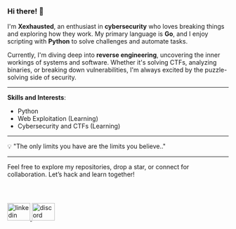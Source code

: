 ### Hi there! :wave:

I'm **Xexhausted**, an enthusiast in **cybersecurity** who loves breaking things and exploring how they work. My primary language is **Go**, and I enjoy scripting with **Python** to solve challenges and automate tasks. 

Currently, I'm diving deep into **reverse engineering**, uncovering the inner workings of systems and software. Whether it's solving CTFs, analyzing binaries, or breaking down vulnerabilities, I'm always excited by the puzzle-solving side of security.

---

**Skills and Interests**:
- Python
- Web Exploitation (Learning)
- Cybersecurity and CTFs (Learning)

---

:bulb: "The only limits you have are the limits you believe.." 

---

Feel free to explore my repositories, drop a star, or connect for collaboration. Let’s hack and learn together!
<br><br><br>

###

<div align="left">
  <a href="https://www.linkedin.com/in/sahan-shrestha-xexhausted-ba83a6279/" target="_blank">
    <img src="https://raw.githubusercontent.com/maurodesouza/profile-readme-generator/master/src/assets/icons/social/linkedin/default.svg" width="52" height="40" alt="linkedin logo"  />
  </a>
  <a href="gigal7ght" target="_blank">
    <img src="https://raw.githubusercontent.com/maurodesouza/profile-readme-generator/master/src/assets/icons/social/discord/default.svg" width="52" height="40" alt="discord logo"  />
  </a>
</div>

###
